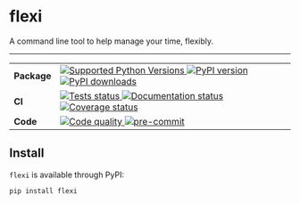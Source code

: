 # flexi

A command line tool to help manage your time, flexibly.

---

<table>
    <tr>
        <td>
            <b>Package</b>
        </td>
        <td>
            <a href="https://pypi.org/project/flexi/">
                <img src="https://img.shields.io/pypi/pyversions/flexi.svg" alt="Supported Python Versions">
            </a>
            <a href="https://pypi.org/project/flexi/">
                <img src="https://img.shields.io/pypi/v/flexi.svg" alt="PyPI version">
            </a>
            <a href="https://pypi.org/project/flexi/">
                <img src="https://img.shields.io/pypi/dm/flexi.svg" alt="PyPI downloads">
            </a>
        </td>
    </tr>
    <tr>
        <td>
            <b>CI</b>
        </td>
        <td>
            <a href="https://github.com/ellsphillips/flexi/actions?workflow=Tests">
                <img src="https://github.com/ellsphillips/flexi/workflows/Tests/badge.svg" alt="Tests status">
            </a>
            <a href="https://flexi.readthedocs.io/">
                <img src="https://readthedocs.org/projects/flexi/badge/" alt="Documentation status">
            </a>
            <a href="https://codecov.io/gh/ellsphillips/flexi">
                <img src="https://codecov.io/gh/ellsphillips/flexi/branch/main/graph/badge.svg" alt="Coverage status">
            </a>
        </td>
    </tr>
    <tr>
        <td>
            <b>Code</b>
        </td>
        <td>
            <a href="https://github.com/psf/black">
                <img src="https://img.shields.io/badge/code%20style-black-000000.svg" alt="Code quality">
            </a>
            <a href="https://github.com/pre-commit/pre-commit">
                <img src="https://img.shields.io/badge/pre--commit-enabled-brightgreen" alt="pre-commit">
            </a>
        </td>
    </tr>
</table>

## Install

`flexi` is available through PyPI:

```shell
pip install flexi
```

